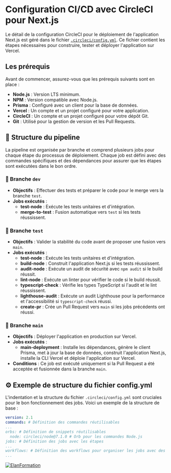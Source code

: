 # Configuration CI/CD avec CircleCI pour Next.js
Le détail de la configuration CircleCI pour le déploiement de l'application Next.js est géré dans le fichier [`.circleci/config.yml`](https://github.com/DenZaiyy/next-recipe/blob/main/.circleci/config.yml). Ce fichier contient les étapes nécessaires pour construire, tester et déployer l'application sur Vercel.

## Les prérequis
Avant de commencer, assurez-vous que les prérequis suivants sont en place :
- **Node.js** : Version LTS minimum.
- **NPM** : Version compatible avec Node.js.
- **Prisma** : Configuré avec un client pour la base de données.
- **Vercel** : Un compte et un projet configuré pour votre application.
- **CircleCI** : Un compte et un projet configuré pour votre dépôt Git.
- **Git** : Utilisé pour la gestion de version et les Pull Requests.

## 📁 Structure du pipeline
La pipeline est organisée par branche et comprend plusieurs jobs pour chaque étape du processus de déploiement. Chaque job est défini avec des commandes spécifiques et des dépendances pour assurer que les étapes sont exécutées dans le bon ordre.

### 🔁 Branche `dev`
- **Objectifs** : Effectuer des tests et préparer le code pour le merge vers la branche `test`.
- **Jobs exécutés** :
  - **test-node** : Exécute les tests unitaires et d'intégration.
  - **merge-to-test** : Fusion automatique vers `test` si les tests réussissent.

### 🧪 Branche `test`
- **Objectifs** : Valider la stabilité du code avant de proposer une fusion vers `main`.
- **Jobs exécutés** :
  - **test-node** : Exécute les tests unitaires et d'intégration.
  - **build-node** : Construit l'application Next.js si les tests réussissent.
  - **audit-node** : Exécute un audit de sécurité avec `npm audit` si le build réussit.
  - **lint-node** : Exécute un linter pour vérifier le code si le build réussit.
  - **typescript-check** : Vérifie les types TypeScript si l'audit et le lint réussissent.
  - **lighthouse-audit** : Exécute un audit Lighthouse pour la performance et l'accessibilité si `typescript-check` réussi.
  - **create-pr** : Crée un Pull Request vers `main` si les jobs précédents ont réussi.

### 🚀 Branche `main`
- **Objectifs** : Déployer l'application en production sur Vercel.
- **Jobs exécutés** :
  - **main-deployment** : Installe les dépendances, génère le client Prisma, met à jour la base de données, construit l'application Next.js, installe la CLI Vercel et déploie l'application sur Vercel.
- **Conditions** : Ce job est exécuté uniquement si la Pull Request a été acceptée et fusionnée dans la branche `main`.

## ⚙️ Exemple de structure du fichier config.yml
L'indentation et la structure du fichier `.circleci/config.yml` sont cruciales pour le bon fonctionnement des jobs. Voici un exemple de la structure de base :

```yaml
version: 2.1
commands: # Définition des commandes réutilisables
...
orbs: # Définition de snippets réutilisables
  node: circleci/node@7.1.0 # Orb pour les commandes Node.js
jobs: # Définition des jobs avec les étapes
...
workflows: # Définition des workflows pour organiser les jobs avec des filtres (pour une branch particulière par exemple)
...
```

[![ElanFormation](https://circleci.com/gh/ElanFormation/next-recipes.svg?style=svg)](https://app.circleci.com/projects/circleci/VGbp6eJGiqeE2nbyjZyTf6/XUgHkJqFqHkfTTUGjy6GrX)